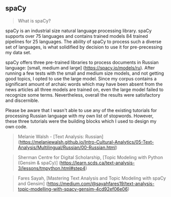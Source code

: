 ## spaCy
 
>What is spaCy? 

spaCy is an industrial size natural language processing library. spaCy supports over 75 languages and contains trained models 84 trained pipelines for 25 languages. The ability of spaCy to process such a diverse set of languages, is what solidified by decision to use it for pre-precessing my data set. 

spaCy offers three pre-trained libraries to process documents in Russian language: [small, medium and large] (https://spacy.io/models/ru). After running a few tests with the small and medium size models, and not getting good topics, I opted to use the large model. Since my corpus contains a significant amount of archaic words which may have been absent from the news articles all three models are trained on, even the large model failed to recognize some terms. Nevertheless, overall the results were satisfactory and discernible. 

Please be aware that I wasn't able to use any of the existing tutorials for processing Russian language with my own list of stopwords. However, these three tutorials were the building blocks which I used to design my own code. 

>Melanie Walsh - [Text Analysis: Russian] (https://melaniewalsh.github.io/Intro-Cultural-Analytics/05-Text-Analysis/Multilingual/Russian/00-Russian.html)

>Sherman Centre for Digital Scholarship, [Topic Modeling with Python (Gensim & spaCy)] (https://learn.scds.ca/text-analysis-3/lessons/tmpython.html#step4)

>Fares Sayah, [Mastering Text Analysis and Topic Modeling with spaCy and Gensim] (https://medium.com/@sayahfares19/text-analysis-topic-modelling-with-spacy-gensim-4cd92ef06e06)
